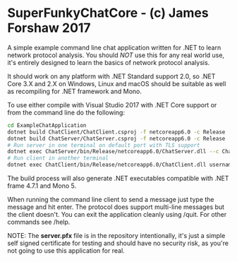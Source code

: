 # SuperFunkyChatCore - (c) James Forshaw 2017
A simple example command line chat application written for .NET to learn network protocol analysis.
You should _NOT_ use this for any real world use, it's entirely designed to learn the basics of
network protocol analysis.

It should work on any platform with .NET Standard support 2.0, so .NET Core 3.X and 2.X on Windows, Linux and
macOS should be suitable as well as recompiling for .NET framework and Mono.

To use either compile with Visual Studio 2017 with .NET Core support or from the command line do the 
following:

```bash
cd ExampleChatApplication
dotnet build ChatClient/ChatClient.csproj -f netcoreapp6.0 -c Release
dotnet build ChatServer/ChatServer.csproj -f netcoreapp6.0 -c Release
# Run server in one terminal on default port with TLS support
dotnet exec ChatServer/bin/Release/netcoreapp6.0/ChatServer.dll --c ChatServer/server.pfx
# Run client in another terminal
dotnet exec ChatClient/bin/Release/netcoreapp6.0/ChatClient.dll username 127.0.0.1/ChatClient
```

The build process will also generate .NET executables compatible with .NET frame 4.7.1 and Mono 5.

When running the command line client to send a message just type the message and hit enter. The 
protocol does support multi-line messages but the client doesn't. You can exit the application
cleanly using /quit. For other commands see /help.

NOTE: The **server.pfx** file is in the repository intentionally, it's just a simple self signed
certificate for testing and should have no security risk, as you're not going to use this application
for real.